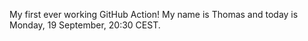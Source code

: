 My first ever working GitHub Action!
My name is Thomas and today is Monday, 19 September, 20:30 CEST. 
